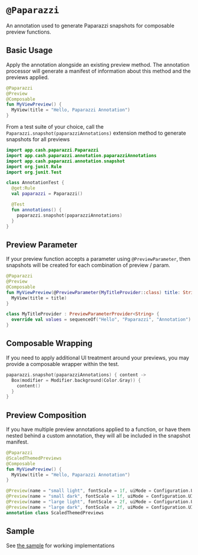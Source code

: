 # `@Paparazzi`
An annotation used to generate Paparazzi snapshots for composable preview functions.

## Basic Usage
Apply the annotation alongside an existing preview method. The annotation processor will generate a manifest of information about this method and the previews applied.

```kotlin
@Paparazzi
@Preview
@Composable
fun MyViewPreview() {
  MyView(title = "Hello, Paparazzi Annotation")
}
```

From a test suite of your choice, call the `Paparazzi.snapshot(paparazziAnnotations)` extension method to generate snapshots for all previews

```kotlin
import app.cash.paparazzi.Paparazzi
import app.cash.paparazzi.annotation.paparazziAnnotations
import app.cash.paparazzi.annotation.snapshot
import org.junit.Rule
import org.junit.Test

class AnnotationTest {
  @get:Rule
  val paparazzi = Paparazzi()

  @Test
  fun annotations() {
    paparazzi.snapshot(paparazziAnnotations)
  }
}
```

## Preview Parameter
If your preview function accepts a parameter using `@PreviewParameter`, then snapshots will be created for each combination of preview / param.

```kotlin
@Paparazzi
@Preview
@Composable
fun MyViewPreview(@PreviewParameter(MyTitleProvider::class) title: String) {
  MyView(title = title)
}

class MyTitleProvider : PreviewParameterProvider<String> {
  override val values = sequenceOf("Hello", "Paparazzi", "Annotation")
}
```

## Composable Wrapping
If you need to apply additional UI treatment around your previews, you may provide a composable wrapper within the test.

```kotlin
paparazzi.snapshot(paparazziAnnotations) { content ->
  Box(modifier = Modifier.background(Color.Gray)) {
    content()
  }
}
```

## Preview Composition
If you have multiple preview annotations applied to a function, or have them nested behind a custom annotation, they will all be included in the snapshot manifest.

```kotlin
@Paparazzi
@ScaledThemedPreviews
@Composable
fun MyViewPreview() {
  MyView(title = "Hello, Paparazzi Annotation")
}

@Preview(name = "small light", fontScale = 1f, uiMode = Configuration.UI_MODE_NIGHT_NO, device = PIXEL_3_XL)
@Preview(name = "small dark", fontScale = 1f, uiMode = Configuration.UI_MODE_NIGHT_YES, device = PIXEL_3_XL)
@Preview(name = "large light", fontScale = 2f, uiMode = Configuration.UI_MODE_NIGHT_NO, device = PIXEL_3_XL)
@Preview(name = "large dark", fontScale = 2f, uiMode = Configuration.UI_MODE_NIGHT_YES, device = PIXEL_3_XL)
annotation class ScaledThemedPreviews
```

## Sample
See [the sample](../sample/src/test/java/app/cash/paparazzi/sample) for working implementations
